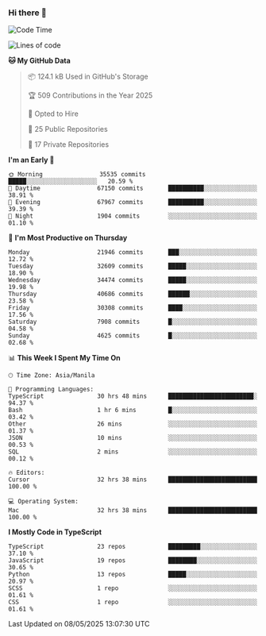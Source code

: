 ### Hi there 👋

<!--START_SECTION:waka-->
![Code Time](http://img.shields.io/badge/Code%20Time-1%2C716%20hrs%204%20mins-blue)

![Lines of code](https://img.shields.io/badge/From%20Hello%20World%20I%27ve%20Written-65.2%20million%20lines%20of%20code-blue)

**🐱 My GitHub Data** 

> 📦 124.1 kB Used in GitHub's Storage 
 > 
> 🏆 509 Contributions in the Year 2025
 > 
> 💼 Opted to Hire
 > 
> 📜 25 Public Repositories 
 > 
> 🔑 17 Private Repositories 
 > 
**I'm an Early 🐤** 

```text
🌞 Morning                35535 commits       █████░░░░░░░░░░░░░░░░░░░░   20.59 % 
🌆 Daytime                67150 commits       ██████████░░░░░░░░░░░░░░░   38.91 % 
🌃 Evening                67967 commits       ██████████░░░░░░░░░░░░░░░   39.39 % 
🌙 Night                  1904 commits        ░░░░░░░░░░░░░░░░░░░░░░░░░   01.10 % 
```
📅 **I'm Most Productive on Thursday** 

```text
Monday                   21946 commits       ███░░░░░░░░░░░░░░░░░░░░░░   12.72 % 
Tuesday                  32609 commits       █████░░░░░░░░░░░░░░░░░░░░   18.90 % 
Wednesday                34474 commits       █████░░░░░░░░░░░░░░░░░░░░   19.98 % 
Thursday                 40686 commits       ██████░░░░░░░░░░░░░░░░░░░   23.58 % 
Friday                   30308 commits       ████░░░░░░░░░░░░░░░░░░░░░   17.56 % 
Saturday                 7908 commits        █░░░░░░░░░░░░░░░░░░░░░░░░   04.58 % 
Sunday                   4625 commits        █░░░░░░░░░░░░░░░░░░░░░░░░   02.68 % 
```


📊 **This Week I Spent My Time On** 

```text
🕑︎ Time Zone: Asia/Manila

💬 Programming Languages: 
TypeScript               30 hrs 48 mins      ████████████████████████░   94.37 % 
Bash                     1 hr 6 mins         █░░░░░░░░░░░░░░░░░░░░░░░░   03.42 % 
Other                    26 mins             ░░░░░░░░░░░░░░░░░░░░░░░░░   01.37 % 
JSON                     10 mins             ░░░░░░░░░░░░░░░░░░░░░░░░░   00.53 % 
SQL                      2 mins              ░░░░░░░░░░░░░░░░░░░░░░░░░   00.12 % 

🔥 Editors: 
Cursor                   32 hrs 38 mins      █████████████████████████   100.00 % 

💻 Operating System: 
Mac                      32 hrs 38 mins      █████████████████████████   100.00 % 
```

**I Mostly Code in TypeScript** 

```text
TypeScript               23 repos            █████████░░░░░░░░░░░░░░░░   37.10 % 
JavaScript               19 repos            ████████░░░░░░░░░░░░░░░░░   30.65 % 
Python                   13 repos            █████░░░░░░░░░░░░░░░░░░░░   20.97 % 
SCSS                     1 repo              ░░░░░░░░░░░░░░░░░░░░░░░░░   01.61 % 
CSS                      1 repo              ░░░░░░░░░░░░░░░░░░░░░░░░░   01.61 % 
```




 Last Updated on 08/05/2025 13:07:30 UTC
<!--END_SECTION:waka-->
